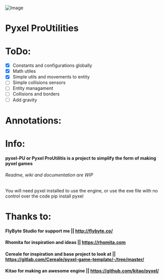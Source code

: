![Image](./docs/assets/pyxelPU_logo152x64.png)
# Pyxel ProUtilities

# ToDo:

* [x] Constants and configurations globally
* [x] Math utiles
* [x] Simple utils and movements to entity
* [ ] Simple collisions sensors
* [ ] Entity managament
* [ ] Collisions and borders
* [ ] Add gravity

# Annotations:


# Info:
 #### pyxel-PU or Pyxel ProUtilitis is a project to simplify the form of making pyxel games 
 ###### Readme, wiki and documentation are WIP
 You will need pyxel installed to use the engine, or use the exe file with no control over the code
 pip install pyxel 

# Thanks to:

#### FlyByte Studio for support me || http://flybyte.co/
#### Rhomita for inspiration and ideas || https://rhomita.com
#### Cereale for inspiration and base project to look at || https://gitlab.com/Cereale/pyxel-game-template/-/tree/master/
#### Kitao for making an awesome engine || https://github.com/kitao/pyxel/